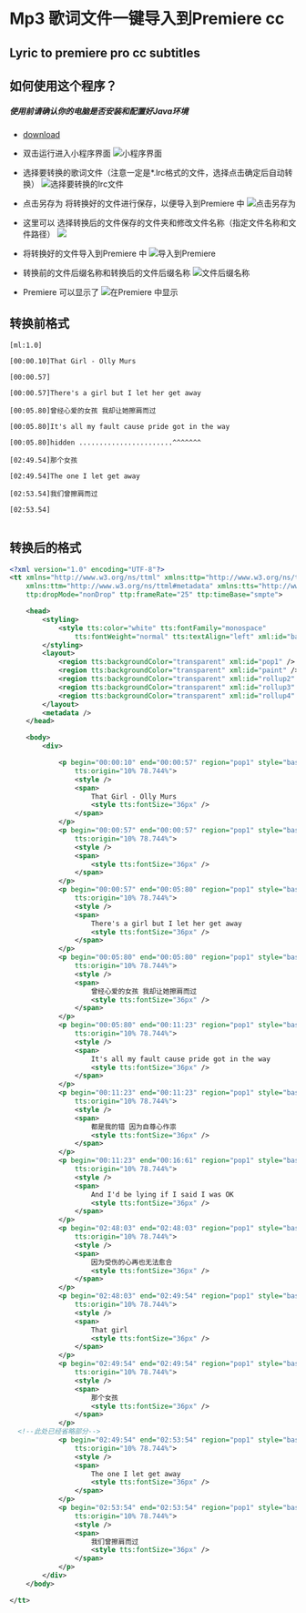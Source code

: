 # Mp3 歌词文件一键导入到Premiere cc
## Lyric to premiere pro cc subtitles
## 如何使用这个程序？

##### 使用前请确认你的电脑是否安装和配置好Java环境

- [download](https://github.com/uboger/LRC-to-premiere-subtitles/blob/master/Premiere%20Pro%20XML.jar "Premiere Pro XML.jar")

- 双击运行进入小程序界面
![](https://github.com/uboger/LRC-to-premiere-subtitles/blob/master/open.png "小程序界面")

- 选择要转换的歌词文件（注意一定是*.lrc格式的文件，选择点击确定后自动转换）
![](https://github.com/uboger/LRC-to-premiere-subtitles/blob/master/choose.png "选择要转换的lrc文件")

- 点击另存为 将转换好的文件进行保存，以便导入到Premiere 中
![](https://github.com/uboger/LRC-to-premiere-subtitles/blob/master/saveas.png "点击另存为")

- 这里可以 选择转换后的文件保存的文件夹和修改文件名称（指定文件名称和文件路径）
![](https://github.com/uboger/LRC-to-premiere-subtitles/blolb/master/savetoxml.png)

- 将转换好的文件导入到Premiere 中
![](https://github.com/uboger/LRC-to-premiere-subtitles/blob/master/premiere.png "导入到Premiere")

- 转换前的文件后缀名称和转换后的文件后缀名称
![](https://github.com/uboger/LRC-to-premiere-subtitles/blob/master/endfile.png "文件后缀名称") 

- Premiere 可以显示了
![](https://github.com/uboger/LRC-to-premiere-subtitles/blob/master/in%20the%20move.png "在Premiere 中显示")


## 转换前格式
```lrc
[ml:1.0]

[00:00.10]That Girl - Olly Murs

[00:00.57]

[00:00.57]There's a girl but I let her get away

[00:05.80]曾经心爱的女孩 我却让她擦肩而过

[00:05.80]It's all my fault cause pride got in the way

[00:05.80]hidden .......................^^^^^^^

[02:49.54]那个女孩

[02:49.54]The one I let get away

[02:53.54]我们曾擦肩而过

[02:53.54]


```
## 转换后的格式

```xml
<?xml version="1.0" encoding="UTF-8"?>
<tt xmlns="http://www.w3.org/ns/ttml" xmlns:ttp="http://www.w3.org/ns/ttml#parameter"
	xmlns:ttm="http://www.w3.org/ns/ttml#metadata" xmlns:tts="http://www.w3.org/ns/ttml#styling"
	ttp:dropMode="nonDrop" ttp:frameRate="25" ttp:timeBase="smpte">

	<head>
		<styling>
			<style tts:color="white" tts:fontFamily="monospace"
				tts:fontWeight="normal" tts:textAlign="left" xml:id="basic" />
		</styling>
		<layout>
			<region tts:backgroundColor="transparent" xml:id="pop1" />
			<region tts:backgroundColor="transparent" xml:id="paint" />
			<region tts:backgroundColor="transparent" xml:id="rollup2" />
			<region tts:backgroundColor="transparent" xml:id="rollup3" />
			<region tts:backgroundColor="transparent" xml:id="rollup4" />
		</layout>
		<metadata />
	</head>

	<body>
		<div>

			<p begin="00:00:10" end="00:00:57" region="pop1" style="basic"
				tts:origin="10% 78.744%">
				<style />
				<span>
					That Girl - Olly Murs
					<style tts:fontSize="36px" />
				</span>
			</p>
			<p begin="00:00:57" end="00:00:57" region="pop1" style="basic"
				tts:origin="10% 78.744%">
				<style />
				<span>
					<style tts:fontSize="36px" />
				</span>
			</p>
			<p begin="00:00:57" end="00:05:80" region="pop1" style="basic"
				tts:origin="10% 78.744%">
				<style />
				<span>
					There's a girl but I let her get away
					<style tts:fontSize="36px" />
				</span>
			</p>
			<p begin="00:05:80" end="00:05:80" region="pop1" style="basic"
				tts:origin="10% 78.744%">
				<style />
				<span>
					曾经心爱的女孩 我却让她擦肩而过
					<style tts:fontSize="36px" />
				</span>
			</p>
			<p begin="00:05:80" end="00:11:23" region="pop1" style="basic"
				tts:origin="10% 78.744%">
				<style />
				<span>
					It's all my fault cause pride got in the way
					<style tts:fontSize="36px" />
				</span>
			</p>
			<p begin="00:11:23" end="00:11:23" region="pop1" style="basic"
				tts:origin="10% 78.744%">
				<style />
				<span>
					都是我的错 因为自尊心作祟
					<style tts:fontSize="36px" />
				</span>
			</p>
			<p begin="00:11:23" end="00:16:61" region="pop1" style="basic"
				tts:origin="10% 78.744%">
				<style />
				<span>
					And I'd be lying if I said I was OK
					<style tts:fontSize="36px" />
				</span>
			</p>
			<p begin="02:48:03" end="02:48:03" region="pop1" style="basic"
				tts:origin="10% 78.744%">
				<style />
				<span>
					因为受伤的心再也无法愈合
					<style tts:fontSize="36px" />
				</span>
			</p>
			<p begin="02:48:03" end="02:49:54" region="pop1" style="basic"
				tts:origin="10% 78.744%">
				<style />
				<span>
					That girl
					<style tts:fontSize="36px" />
				</span>
			</p>
			<p begin="02:49:54" end="02:49:54" region="pop1" style="basic"
				tts:origin="10% 78.744%">
				<style />
				<span>
					那个女孩
					<style tts:fontSize="36px" />
				</span>
			</p>
  <!--此处已经省略部分-->
			<p begin="02:49:54" end="02:53:54" region="pop1" style="basic"
				tts:origin="10% 78.744%">
				<style />
				<span>
					The one I let get away
					<style tts:fontSize="36px" />
				</span>
			</p>
			<p begin="02:53:54" end="02:53:54" region="pop1" style="basic"
				tts:origin="10% 78.744%">
				<style />
				<span>
					我们曾擦肩而过
					<style tts:fontSize="36px" />
				</span>
			</p>
		</div>
	</body>

</tt>
```
